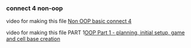 ### connect 4 non-oop


video for making this file <a href="http://youtu.be/-mjTcd6uEss" target="_blank">Non OOP basic connect 4</a>

video for making this file PART 1<a href="http://youtu.be/QWMhpOW_N3s" target="_blank">OOP Part 1 - planning, initial setup, game and cell base creation</a>

